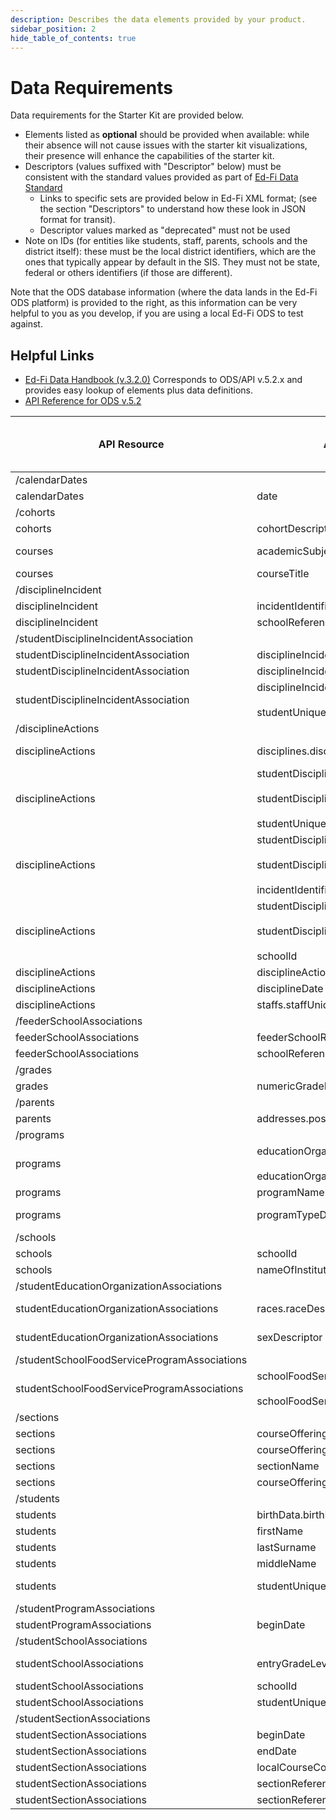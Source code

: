 ```yaml
---
description: Describes the data elements provided by your product.
sidebar_position: 2
hide_table_of_contents: true
---
```


# Data Requirements

Data requirements for the Starter Kit are provided below.

* Elements listed as **optional** should be provided when available: while their
    absence will not cause issues with the starter kit visualizations, their
    presence will enhance the capabilities of the starter kit.
* Descriptors (values suffixed with "Descriptor" below) must be consistent with
    the standard values provided as part of [Ed-Fi Data
    Standard](/reference/data-exchange/data-standards)
  * Links to specific sets are provided below in Ed-Fi XML format; (see the
        section "Descriptors" to understand how these look in JSON format for
        transit).
  * Descriptor values marked as "deprecated" must not be used
* Note on IDs (for entities like students, staff, parents, schools and the
    district itself): these must be the local district identifiers, which are
    the ones that typically appear by default in the SIS. They must not be
    state, federal or others identifiers (if those are different).

Note that the ODS database information (where the data lands in the Ed-Fi ODS
platform) is provided to the right, as this information can be very helpful to
you as you develop, if you are using a local Ed-Fi ODS to test against.

## Helpful Links

* [Ed-Fi Data Handbook
    (v.3.2.0)](https://schema.ed-fi.org/datahandbook-v320/index.html#/)
    Corresponds to ODS/API v.5.2.x and provides easy lookup of elements plus
    data definitions.
* [API Reference for ODS
    v.5.2](https://api.ed-fi.org/v5.2/docs/swagger/index.html)

| API Resource | API Resource Field | Required /<br/><br/>Optional | Constraints | ODS Database Table | ODS Database Column |
| --- | --- | --- | --- | --- | --- |
| /calendarDates |     |     |     |     |     |
| calendarDates | date | Required |     | edfi.CalendarDateCalendarEvent | Date |
| /cohorts |     |     |     |     |     |
| cohorts | cohortDescription | Optional |     | edfi.Cohort | CohortDescription |
| courses | academicSubjectDescriptor | Optional | Must be an Ed-Fi value as defined in [AcademicSubjectDescriptor](https://github.com/Ed-Fi-Alliance-OSS/Ed-Fi-Standard/blob/v3.2.0/Descriptors/AcademicSubjectDescriptor.xml) | edfi.Course | AcademicSubjectDescriptorId |
| courses | courseTitle | Optional |     | edfi.Course | CourseTitle |
| /disciplineIncident |     |     |     |     |     |
| disciplineIncident | incidentIdentifier | Required |     | edfi.DisciplineIncident | IncidentIdentifier |
| disciplineIncident | schoolReference.schoolId | Required |     | edfi.DisciplineIncident | SchoolId |
| /studentDisciplineIncidentAssociation |     |     |     |     |     |
| studentDisciplineIncidentAssociation | disciplineIncidentReference.incidentIdentifier | Required |     | edfi.StudentDisciplineIncidentAssociation | IncidentIdentifier |
| studentDisciplineIncidentAssociation | disciplineIncidentReference.schoolId | Required |     | edfi.StudentDisciplineIncidentAssociation | SchoolId |
| studentDisciplineIncidentAssociation | disciplineIncidentReference.studentReference.<br/><br/>studentUniqueId | Required |     | edfi.StudentDisciplineIncidentAssociation | StudentUSI |
| /disciplineActions |     |     |     |     |     |
| disciplineActions | disciplines.disciplineDescriptor | Required | Must be an Ed-Fi value as defined in [DisciplineDescriptor](https://github.com/Ed-Fi-Alliance-OSS/Ed-Fi-Standard/blob/v3.2.0/Descriptors/DisciplineDescriptor.xml) | edfi.DisciplineAction | Discipline |
| disciplineActions | studentDisciplineIncidentAssociations.<br/><br/>studentDisciplineIncidentAssociationReference.<br/><br/>studentUniqueId | Required |     | edfi.DisciplineAction | StudentUSI |
| disciplineActions | studentDisciplineIncidentAssociations.<br/><br/>studentDisciplineIncidentAssociationReference.<br/><br/>incidentIdentifier | Required |     | edfi.DisciplineAction | IncidentIdentifier |
| disciplineActions | studentDisciplineIncidentAssociations.<br/><br/>studentDisciplineIncidentAssociationReference.<br/><br/>schoolId | Required |     | edfi.DisciplineAction | SchoolId |
| disciplineActions | disciplineActionIdentifier | Required |     | edfi.DisciplineAction | DisciplineActionIdentifier |
| disciplineActions | disciplineDate | Required |     | edfi.DisciplineAction | DisciplineDate |
| disciplineActions | staffs.staffUniqueId | Required |     | edfi.DisciplineActionStaff | StaffUSI |
| /feederSchoolAssociations |     |     |     |     |     |
| feederSchoolAssociations | feederSchoolReference.SchoolId | Required |     | edfi.FeederSchoolAssociation | FeederSchoolId |
| feederSchoolAssociations | schoolReference.SchoolId | Required |     | edfi.FeederSchoolAssociation | SchoolId |
| /grades |     |     |     |     |     |
| grades | numericGradeEarned | Required |     | edfi.Grade | NumericGradeEarned |
| /parents |     |     |     |     |     |
| parents | addresses.postalCode | Required |     | edfi.ParentAddress | PostalCode |
| /programs |     |     |     |     |     |
| programs | educationOrganizationReference.<br/><br/>educationOrganizationId | Required |     | edfi.Program | EducationOrganizationId |
| programs | programName | Required |     | edfi.Program | ProgramName |
| programs | programTypeDescriptor | Required | Must be an Ed-Fi value as defined in [ProgramTypeDescriptor](https://github.com/Ed-Fi-Alliance-OSS/Ed-Fi-Standard/blob/v3.2.0/Descriptors/ProgramTypeDescriptor.xml) | edfi.ProgramTypeDescriptor | CodeValue |
| /schools |     |     |     |     |     |
| schools | schoolId | Required |     | edfi.School | SchoolId |
| schools | nameOfInstitution | Required |     | edfi.School | SchoolName |
| /studentEducationOrganizationAssociations |     |     |     |     |     |
| studentEducationOrganizationAssociations | races.raceDescriptor | Required | Must be an Ed-Fi value as defined in [RaceDescriptor](https://github.com/Ed-Fi-Alliance-OSS/Ed-Fi-Standard/blob/v3.2.0/Descriptors/RaceDescriptor.xml) | edfi.StudentEducationOrganizationAssociationRace | RaceDescriptorID |
| studentEducationOrganizationAssociations | sexDescriptor | Optional | Must be an Ed-Fi value as defined in [SexDescriptor](https://github.com/Ed-Fi-Alliance-OSS/Ed-Fi-Standard/blob/v3.2.0/Descriptors/SexDescriptor.xml) | edfi.Student | SexType |
| /studentSchoolFoodServiceProgramAssociations |     |     |     |     |     |
| studentSchoolFoodServiceProgramAssociations | schoolFoodServiceProgramServices.<br/><br/>schoolFoodServiceProgramServiceDescriptor | Required | Must be an Ed-Fi value as defined in [SchoolFoodServiceProgramServiceDescriptor](https://github.com/Ed-Fi-Alliance-OSS/Ed-Fi-Standard/blob/v3.2.0/Descriptors/SchoolFoodServiceProgramServiceDescriptor.xml) | edfi.StudentSchoolFoodServiceProgramAssociation | SchoolFoodServiceProgramService |
| /sections |     |     |     |     |     |
| sections | courseOfferingReference.localCourseCode | Required |     | edfi.Section | LocalCourseCode |
| sections | courseOfferingReference.schoolyear | Required |     | edfi.Section | SchoolYear |
| sections | sectionName | Optional |     | edfi.Section | SectionName |
| sections | courseOfferingReference.sessionName | Required |     | edfi.Section | SessionName |
| /students |     |     |     |     |     |
| students | birthData.birthDate | Optional |     | edfi.Student | BirthDate |
| students | firstName | Required |     | edfi.Student | FirstName |
| students | lastSurname | Required |     | edfi.Student | LastSurname |
| students | middleName | Optional |     | edfi.Student | MiddleName |
| students | studentUniqueId | Required | Must be the local SIS identifier (i.e., not the state or other ID) | edfi.Student | StudentUniqueId |
| /studentProgramAssociations |     |     |     |     |     |
| studentProgramAssociations | beginDate | Required |     | StudentProgramAssociation | BeginDate |
| /studentSchoolAssociations |     |     |     |     |     |
| studentSchoolAssociations | entryGradeLevelDescriptor | Optional | Must be an Ed-Fi value as defined in [GradeLevelDescriptor](https://github.com/Ed-Fi-Alliance-OSS/Ed-Fi-Standard/blob/v3.2.0/Descriptors/GradeLevelDescriptor.xml) | edfi.StudentSchoolAssociation | EntryGradeLevelDescriptorId |
| studentSchoolAssociations | schoolId | Required |     | edfi.StudentSchoolAssociation | SchoolId |
| studentSchoolAssociations | studentUniqueId | Required |     | edfi.StudentSchoolAssociation | StudentUniqueId |
| /studentSectionAssociations |     |     |     |     |     |
| studentSectionAssociations | beginDate | Required |     | edfi.StudentSectionAssociation | BeginDate |
| studentSectionAssociations | endDate | Required |     | edfi.StudentSectionAssociation | EndDate |
| studentSectionAssociations | localCourseCode | Required |     | edfi.StudentSectionAssociation | LocalCourseCode |
| studentSectionAssociations | sectionReference.sectionIdentifier | Required |     | edfi.StudentSectionAssociation | SectionIdentifier |
| studentSectionAssociations | sectionReference.courseOffering.sessionName | Required |     | edfi.StudentSectionAssociation | SessionName |
